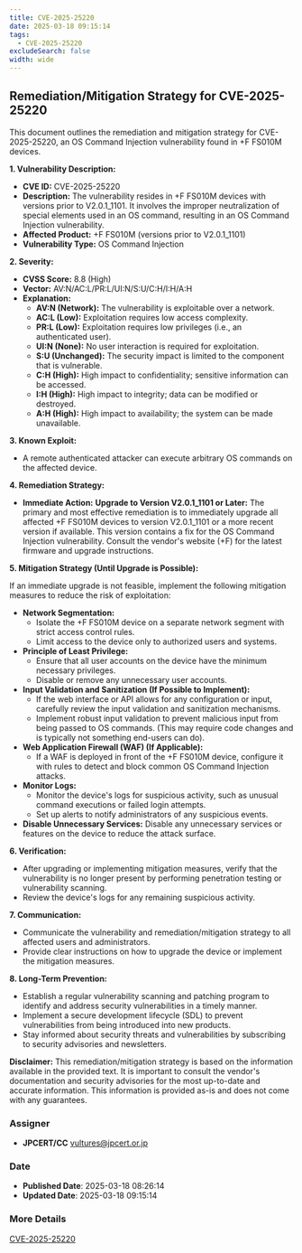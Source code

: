 ```yaml
---
title: CVE-2025-25220
date: 2025-03-18 09:15:14
tags:
  - CVE-2025-25220
excludeSearch: false
width: wide
---
```


## Remediation/Mitigation Strategy for CVE-2025-25220

This document outlines the remediation and mitigation strategy for CVE-2025-25220, an OS Command Injection vulnerability found in +F FS010M devices.

**1. Vulnerability Description:**

*   **CVE ID:** CVE-2025-25220
*   **Description:** The vulnerability resides in +F FS010M devices with versions prior to V2.0.1_1101. It involves the improper neutralization of special elements used in an OS command, resulting in an OS Command Injection vulnerability.
*   **Affected Product:** +F FS010M (versions prior to V2.0.1_1101)
*   **Vulnerability Type:** OS Command Injection

**2. Severity:**

*   **CVSS Score:** 8.8 (High)
*   **Vector:** AV:N/AC:L/PR:L/UI:N/S:U/C:H/I:H/A:H
*   **Explanation:**
    *   **AV:N (Network):** The vulnerability is exploitable over a network.
    *   **AC:L (Low):**  Exploitation requires low access complexity.
    *   **PR:L (Low):** Exploitation requires low privileges (i.e., an authenticated user).
    *   **UI:N (None):**  No user interaction is required for exploitation.
    *   **S:U (Unchanged):** The security impact is limited to the component that is vulnerable.
    *   **C:H (High):**  High impact to confidentiality; sensitive information can be accessed.
    *   **I:H (High):**  High impact to integrity; data can be modified or destroyed.
    *   **A:H (High):**  High impact to availability; the system can be made unavailable.

**3. Known Exploit:**

*   A remote authenticated attacker can execute arbitrary OS commands on the affected device.

**4. Remediation Strategy:**

*   **Immediate Action:** **Upgrade to Version V2.0.1_1101 or Later:** The primary and most effective remediation is to immediately upgrade all affected +F FS010M devices to version V2.0.1_1101 or a more recent version if available.  This version contains a fix for the OS Command Injection vulnerability.  Consult the vendor's website (+F) for the latest firmware and upgrade instructions.

**5. Mitigation Strategy (Until Upgrade is Possible):**

If an immediate upgrade is not feasible, implement the following mitigation measures to reduce the risk of exploitation:

*   **Network Segmentation:**
    *   Isolate the +F FS010M device on a separate network segment with strict access control rules.
    *   Limit access to the device only to authorized users and systems.
*   **Principle of Least Privilege:**
    *   Ensure that all user accounts on the device have the minimum necessary privileges.
    *   Disable or remove any unnecessary user accounts.
*   **Input Validation and Sanitization (If Possible to Implement):**
    *   If the web interface or API allows for any configuration or input, carefully review the input validation and sanitization mechanisms.
    *   Implement robust input validation to prevent malicious input from being passed to OS commands. (This may require code changes and is typically not something end-users can do).
*   **Web Application Firewall (WAF) (If Applicable):**
    *   If a WAF is deployed in front of the +F FS010M device, configure it with rules to detect and block common OS Command Injection attacks.
*   **Monitor Logs:**
    *   Monitor the device's logs for suspicious activity, such as unusual command executions or failed login attempts.
    *   Set up alerts to notify administrators of any suspicious events.
*   **Disable Unnecessary Services:** Disable any unnecessary services or features on the device to reduce the attack surface.

**6. Verification:**

*   After upgrading or implementing mitigation measures, verify that the vulnerability is no longer present by performing penetration testing or vulnerability scanning.
*   Review the device's logs for any remaining suspicious activity.

**7. Communication:**

*   Communicate the vulnerability and remediation/mitigation strategy to all affected users and administrators.
*   Provide clear instructions on how to upgrade the device or implement the mitigation measures.

**8. Long-Term Prevention:**

*   Establish a regular vulnerability scanning and patching program to identify and address security vulnerabilities in a timely manner.
*   Implement a secure development lifecycle (SDL) to prevent vulnerabilities from being introduced into new products.
*   Stay informed about security threats and vulnerabilities by subscribing to security advisories and newsletters.

**Disclaimer:** This remediation/mitigation strategy is based on the information available in the provided text. It is important to consult the vendor's documentation and security advisories for the most up-to-date and accurate information. This information is provided as-is and does not come with any guarantees.

### Assigner
- **JPCERT/CC** <vultures@jpcert.or.jp>

### Date
- **Published Date**: 2025-03-18 08:26:14
- **Updated Date**: 2025-03-18 09:15:14

### More Details
[CVE-2025-25220](https://www.cvedetails.com/cve/CVE-2025-25220)